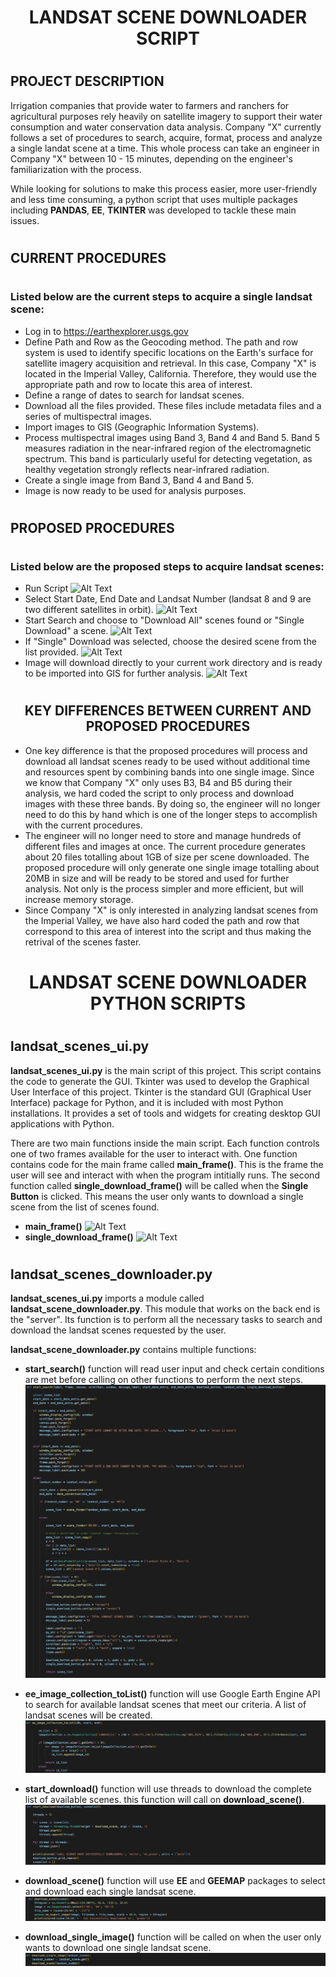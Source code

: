 # <h1 align = "center"> **LANDSAT SCENE DOWNLOADER SCRIPT** </h1>

# <h2 align = "left"> **PROJECT DESCRIPTION** </h2>
Irrigation companies that provide water to farmers and ranchers for agricultural purposes rely heavily on satellite imagery to support their water consumption and water conservation data analysis. Company "X"  currently follows a set of procedures to search, acquire, format, process and analyze a single landat scene at a time. This whole process can take an engineer in Company "X" between 10 - 15 minutes, depending on the engineer's familiarization with the process.

While looking for solutions to make this process easier, more user-friendly and less time consuming, a python script that uses multiple packages including **PANDAS**, **EE**, **TKINTER** was developed to tackle these main issues.

# <h2 align = "left"> **CURRENT PROCEDURES** </h2>
# <h3 align = "left"> **Listed below are the current steps to acquire a single landsat scene:** </h3>
- Log in to https://earthexplorer.usgs.gov 
- Define Path and Row as the Geocoding method. The path and row system is used to identify specific locations on the Earth's surface for satellite imagery acquisition and retrieval. In this case, Company "X" is located in the Imperial Valley, California. Therefore, they would use the appropriate path and row to locate this area of interest.
- Define a range of dates to search for landsat scenes.
- Download all the files provided. These files include metadata files and a series of multispectral images.
- Import images to GIS (Geographic Information Systems). 
- Process multispectral images using Band 3, Band 4 and Band 5. Band 5 measures radiation in the near-infrared region of the electromagnetic spectrum. This band is particularly useful for detecting vegetation, as healthy vegetation strongly reflects near-infrared radiation. 
- Create a single image from Band 3, Band 4 and Band 5.
- Image is now ready to be used for analysis purposes.

# <h2 align = "left"> **PROPOSED PROCEDURES** </h2>
# <h3 align = "left"> **Listed below are the proposed steps to acquire landsat scenes:** </h3>

- Run Script
![Alt Text](Screenshots/STEP_1.png)
- Select Start Date, End Date and Landsat Number (landsat 8 and 9 are two different satellites in orbit).
![Alt Text](Screenshots/STEP_2.png)
- Start Search and choose to "Download All" scenes found or "Single Download" a scene.
![Alt Text](Screenshots/STEP_3.png)
- If "Single" Download was selected, choose the desired scene from the list provided.
![Alt Text](Screenshots/STEP_4.png)
- Image will download directly to your current work directory and is ready to be imported into GIS for further analysis.
![Alt Text](Screenshots/SCENE.png)

# <h2 align = "center"> **KEY DIFFERENCES BETWEEN CURRENT AND PROPOSED PROCEDURES** </h2>
- One key difference is that the proposed procedures will process and download all landsat scenes ready to be used without additional time and resources spent by combining bands into one single image. Since we know that Company "X" only uses B3, B4 and B5 during their analysis, we hard coded the script to only process and download images with these three bands. By doing so, the engineer will no longer need to do this by hand which is one of the longer steps to accomplish with the current procedures. 
- The engineer will no longer need to store and manage hundreds of different files and images at once. The current procedure generates about 20 files totalling about 1GB of size per scene downloaded. The proposed procedure will only generate one single image totalling about 20MB in size and will be ready to be stored and used for further analysis. Not only is the process simpler and more efficient, but will increase memory storage.
- Since Company "X" is only interested in analyzing landsat scenes from the Imperial Valley, we have also hard coded the path and row that correspond to this area of interest into the script and thus making the retrival of the scenes faster.

# <h1 align = "center"> **LANDSAT SCENE DOWNLOADER PYTHON SCRIPTS** </h1>

# <h2 align = "left"> **landsat_scenes_ui.py** </h2>
**landsat_scenes_ui.py** is the main script of this project. This script contains the code to generate the GUI. Tkinter was used to develop the Graphical User Interface of this project. Tkinter is the standard GUI (Graphical User Interface) package for Python, and it is included with most Python installations. It provides a set of tools and widgets for creating desktop GUI applications with Python. 

There are two main functions inside the main script. Each function controls one of two frames available for the user to interact with. One function contains code for the main frame called **main_frame()**. This is the frame the user will see and interact with when the program intitially runs. The second function called **single_download_frame()** will be called when the **Single Button** is clicked. This means the user only wants to download a single scene from the list of scenes found. 

- **main_frame()**
![Alt Text](Screenshots/STEP_1.png)
- **single_download_frame()**
![Alt Text](Screenshots/SINGLE_DOWNLOAD_FRAME.png)

# <h2 align = "left"> **landsat_scenes_downloader.py** </h2>

**landsat_scenes_ui.py** imports a module called **landsat_scene_downloader.py**. This module that works on the back end is the "server". Its function is to perform all the necessary tasks to search and download the landsat scenes requested by the user. 

**landsat_scene_downloader.py** contains multiple functions:
- **start_search()** function will read user input and check certain conditions are met before calling on other functions to perform the next steps.
![Alt Text](Screenshots/start_search().png)

- **ee_image_collection_toList()** function will use Google Earth Engine API to search for available landsat scenes that meet our criteria. A list of landsat scenes will be created.
![Alt Text](Screenshots/ee_image_collection_toList().png)

- **start_download()** function will use threads to download the complete list of available scenes. this function will call on **download_scene()**.
![Alt Text](Screenshots/start_download().png)

- **download_scene()** function will use **EE** and **GEEMAP** packages to select and download each single landsat scene. 
![Alt Text](Screenshots/download_scene().png)

- **download_single_image()** function will be called on when the user only wants to download one single landsat scene.
![Alt Text](Screenshots/download_single_image().png)













 